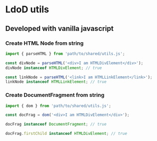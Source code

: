 # LdoD utils

## Developed with vanilla javascript

### Create HTML Node from string

```js
import { parseHTML } from 'path/to/shared/utils.js';

const divNode = parseHTML('<div>I am HTMLDivElement</div>');
divNode instanceof HTMLDivElement; // true

const linkNode = parseHTML('<link>I am HTMLLinkElement</link>');
linkNode instanceof HTMLLinkElement; // true
```

### Create DocumentFragment from string

```js
import { dom } from 'path/to/shared/utils.js';

const docFrag = dom('<div>I am HTMLDivElement</div>');

docFrag instanceof DocumentFragment; // true

docFrag.firstChild instanceof HTMLDivElement; // true
```

